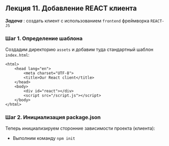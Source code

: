 ## Лекция 11. Добавление REACT клиента
***Задача*** : создать клиент с использованием ```frontend``` фреймворка ```REACT-JS```

### Шаг 1. Определение шаблона
Создадим директорию ```assets``` и добавим туда стандартный шаблон ```index.html```:
```
<html>
    <head lang="en">
        <meta charset="UTF-8">
        <title>Our React client</title>
    </head>
    <body>
        <div id="react"></div>
        <script src="/script.js"></script>
    </body>
</html>
```

### Шаг 2. Инициализация package.json
Теперь инициализируем сторонние зависимости проекта (клиента):
* Выполним команду ```npm init```
